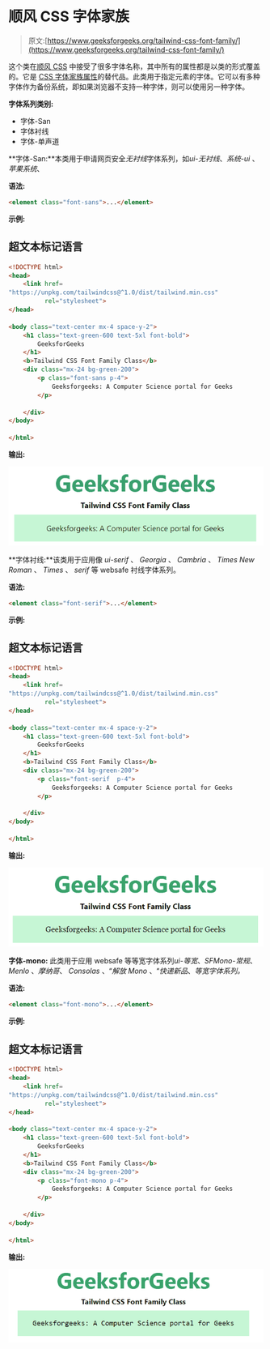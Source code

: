 # 顺风 CSS 字体家族

> 原文:[https://www.geeksforgeeks.org/tailwind-css-font-family/](https://www.geeksforgeeks.org/tailwind-css-font-family/)

这个类在[顺风 CSS](https://www.geeksforgeeks.org/css-tailwind-introduction/) 中接受了很多字体名称，其中所有的属性都是以类的形式覆盖的。它是 [CSS 字体家族属性](https://www.geeksforgeeks.org/css-font-family-property/)的替代品。此类用于指定元素的字体。它可以有多种字体作为备份系统，即如果浏览器不支持一种字体，则可以使用另一种字体。

**字体系列类别:**

*   字体-San
*   字体衬线
*   字体-单声道

**字体-San:**本类用于申请网页安全*无衬线*字体系列，如*ui-无衬线*、*系统-ui* 、*苹果系统*、

**语法:**

```html
<element class="font-sans">...</element>
```

**示例:**

## 超文本标记语言

```html
<!DOCTYPE html> 
<head> 
    <link href=
"https://unpkg.com/tailwindcss@^1.0/dist/tailwind.min.css" 
          rel="stylesheet"> 
</head> 

<body class="text-center mx-4 space-y-2"> 
    <h1 class="text-green-600 text-5xl font-bold">
        GeeksforGeeks
    </h1> 
    <b>Tailwind CSS Font Family Class</b> 
    <div class="mx-24 bg-green-200">
        <p class="font-sans p-4">
            Geeksforgeeks: A Computer Science portal for Geeks
        </p>

    </div>
</body> 

</html>
```

**输出:**

![](img/e6e877eee4463d87857cf48fa982037e.png)

**字体衬线:**该类用于应用像 *ui-serif* 、 *Georgia* 、 *Cambria* 、 *Times New Roman* 、 *Times* 、 *serif* 等 websafe 衬线字体系列。

**语法:**

```html
<element class="font-serif">...</element>
```

**示例:**

## 超文本标记语言

```html
<!DOCTYPE html> 
<head> 
    <link href=
"https://unpkg.com/tailwindcss@^1.0/dist/tailwind.min.css" 
          rel="stylesheet"> 
</head> 

<body class="text-center mx-4 space-y-2"> 
    <h1 class="text-green-600 text-5xl font-bold">
        GeeksforGeeks
    </h1> 
    <b>Tailwind CSS Font Family Class</b> 
    <div class="mx-24 bg-green-200">
        <p class="font-serif  p-4">
            Geeksforgeeks: A Computer Science portal for Geeks
        </p>

    </div>
</body> 

</html> 
```

**输出:**

![](img/fcd701a8d85998d9d197d51d98279788.png)

**字体-mono:** 此类用于应用 websafe 等等宽字体系列*ui-等宽*、*SFMono-常规*、 *Menlo* 、*摩纳哥*、 *Consolas* 、“*解放 Mono* 、“*快递新品*、*等宽字体系列。*

**语法:**

```html
<element class="font-mono">...</element>
```

**示例:**

## 超文本标记语言

```html
<!DOCTYPE html> 
<head> 
    <link href=
"https://unpkg.com/tailwindcss@^1.0/dist/tailwind.min.css" 
          rel="stylesheet"> 
</head> 

<body class="text-center mx-4 space-y-2"> 
    <h1 class="text-green-600 text-5xl font-bold">
        GeeksforGeeks
    </h1> 
    <b>Tailwind CSS Font Family Class</b> 
    <div class="mx-24 bg-green-200">
        <p class="font-mono p-4">
            Geeksforgeeks: A Computer Science portal for Geeks
        </p>

    </div>
</body> 

</html> 
```

**输出:**

![](img/2c9ae306b284d23ac65d384e289f983d.png)